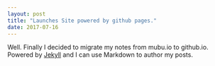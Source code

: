 ```yaml
---
layout: post
title: "Launches Site powered by github pages."
date: 2017-07-16
---
```


Well. Finally I decided to migrate my notes from mubu.io to github.io.   
Powered by [Jekyll](http://jekyllrb.com) and I can use Markdown to author my posts.
